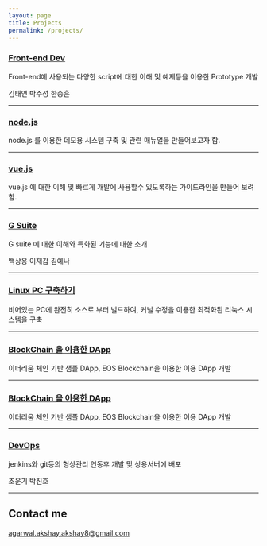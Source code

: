 ```yaml
---
layout: page
title: Projects
permalink: /projects/
---
```


### [Front-end Dev](https://github.com/tux4kids/tuxmania) 
Front-end에 사용되는 다양한 script에 대한 이해 및 예제등을 이용한 Prototype 개발

김태연
박주성
한승훈

***

### [node.js](#)
node.js 를 이용한 데모용 시스템 구축 및 관련 매뉴얼을 만들어보고자 함.

***

### [vue.js](#)
vue.js 에 대한 이해 및 빠르게 개발에 사용할수 있도록하는 가이드라인을 만들어 보려함.

***

### [G Suite](#)
G suite 에 대한 이해와 특화된 기능에 대한 소개

백상용
이재갑
김예나

***

### [Linux PC 구축하기](#)
비어있는 PC에 완전히 소스로 부터 빌드하여, 커널 수정을 이용한 최적화된 리눅스 시스템을 구축

***
### [BlockChain 을 이용한 DApp](#)
이더리움 체인 기반 샘플 DApp, EOS Blockchain을 이용한 이용 DApp 개발

***
### [BlockChain 을 이용한 DApp](#)
이더리움 체인 기반 샘플 DApp, EOS Blockchain을 이용한 이용 DApp 개발

***
### [DevOps](#)
jenkins와 git등의 형상관리 연동후 개발 및 상용서버에 배포

조운기
박진호

***

## Contact me

[agarwal.akshay.akshay8@gmail.com](mailto:agarwal.akshay.akshay8@gmail.com)
